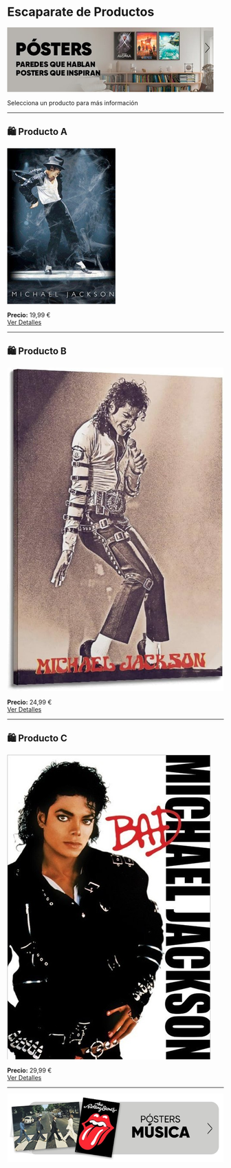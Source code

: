# Escaparate de Productos

![Banner](img/banner.jpeg)

Selecciona un producto para más información

---

## 🛍️ Producto A

![Producto A](img/Poster1.jpg)

**Precio:** 19,99 €  
[Ver Detalles](detalles.html?poster=Poster1&nombre=Producto%20A&precio=19.99)

---

## 🛍️ Producto B

![Producto B](img/Poster2.jpg)

**Precio:** 24,99 €  
[Ver Detalles](detalles.html?poster=Poster2&nombre=Producto%20B&precio=24.99)

---

## 🛍️ Producto C

![Producto C](img/Poster3.jpg)

**Precio:** 29,99 €  
[Ver Detalles](detalles.html?poster=Poster3&nombre=Producto%20C&precio=29.99)

---

![Footer](img/footer.webp)
